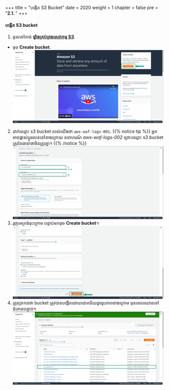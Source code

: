 +++
title = "បង្កើត S3 Bucket"
date = 2020
weight = 1
chapter = false
pre = "<b>2.1. </b>"
+++

#### បង្កើត S3 bucket

1. ចូលទៅកាន់ [**ផ្ទាំងគ្រប់គ្រងសេវាកម្ម S3**](https://s3.console.aws.amazon.com/s3/).
* ចុច **Create bucket**.
![Create S3](/public/images/2-prepare/2.1-creates3/creates3-001.png?featherlight=false&width=90pc)
2. ដាក់ឈ្មោះ s3 bucket របស់យើងថា ```aws-waf-logs-001```.
{{% notice tip %}} 
អ្នកអាចផ្លាស់ប្តូរលេខនៅខាងក្រោយ ឧទាហរណ៍ *aws-waf-logs-002* ព្រោះឈ្មោះ s3 bucket ត្រូវតែធានាថាមិនត្រូវគ្នា។
{{% /notice %}}
![Create S3](/public/images/2-prepare/2.1-creates3/creates3-002.png?featherlight=false&width=90pc)
3. រុញអេក្រង់ចុះក្រោម បន្ទាប់មកចុច **Create bucket**។
![Create S3](/public/images/2-prepare/2.1-creates3/creates3-003.png?featherlight=false&width=90pc)
4. ត្រូវប្រាកដថា bucket ត្រូវបានបង្កើតដោយជោគជ័យដូចរូបភាពខាងក្រោម មុនពេលឈានទៅជំហានបន្ទាប់។
![Create S3](/public/images/2-prepare/2.1-creates3/creates3-004.png?featherlight=false&width=90pc)